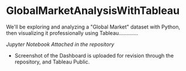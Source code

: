 # GlobalMarketAnalysisWithTableau


We'll be exploring and analyzing a "Global Market" dataset with Python, then visualizing it professionally using Tableau.............

_Jupyter Notebook Attached in the repository_

- Screenshot of the Dashboard is uploaded for revision through the repository, and Tableau Public.


